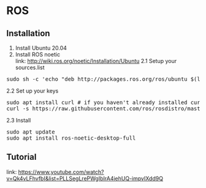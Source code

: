 # ROS 

## Installation
1. Install Ubuntu 20.04
2. Install ROS noetic  
link: http://wiki.ros.org/noetic/Installation/Ubuntu
2.1 Setup your sources.list
<pre>sudo sh -c 'echo "deb http://packages.ros.org/ros/ubuntu $(lsb_release -sc) main" > /etc/apt/sources.list.d/ros-latest.list'</pre>
2.2 Set up your keys
<pre>sudo apt install curl # if you haven't already installed curl
curl -s https://raw.githubusercontent.com/ros/rosdistro/master/ros.asc | sudo apt-key add -</pre>
2.3 Install
<pre>sudo apt update
sudo apt install ros-noetic-desktop-full</pre>


## Tutorial

link: https://www.youtube.com/watch?v=Qk4vLFhvfbI&list=PLLSegLrePWgIbIrA4iehUQ-impvIXdd9Q
